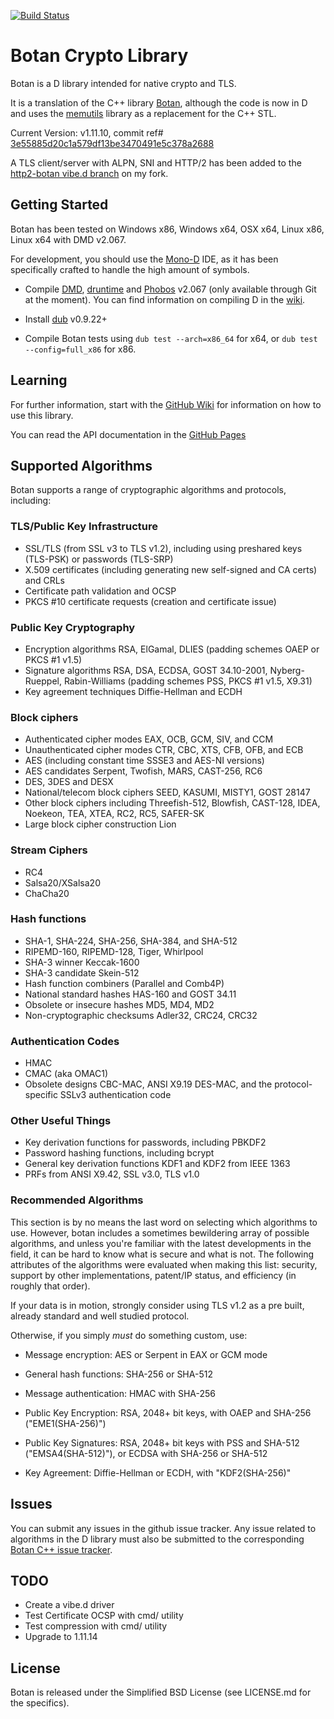 [![Build Status](https://travis-ci.org/etcimon/botan.svg?branch=master)](https://travis-ci.org/etcimon/botan)

Botan Crypto Library
====================

Botan is a D library intended for native crypto and TLS.

It is a translation of the C++ library [Botan](http://botan.randombit.net/), although the code is now in D and uses the [memutils](https://github.com/etcimon/memutils) library as a replacement for the C++ STL.

Current Version: v1.11.10, commit ref# [3e55885d20c1a579df13be3470491e5c378a2688](https://github.com/randombit/botan/commit/43e55885d20c1a579df13be3470491e5c378a2688)

A TLS client/server with ALPN, SNI and HTTP/2 has been added to the [http2-botan vibe.d branch](https://github.com/etcimon/vibe.d/tree/http2-botan) on my fork.

Getting Started
---------------

Botan has been tested on Windows x86, Windows x64, OSX x64, Linux x86, Linux x64 with DMD v2.067.

For development, you should use the [Mono-D](http://wiki.dlang.org/Mono-D) IDE, as it has been specifically crafted to handle the high amount of symbols.

- Compile [DMD](https://github.com/D-Programming-Language/dmd), [druntime](https://github.com/D-Programming-Language/druntime) and [Phobos](https://github.com/D-Programming-Language/phobos) v2.067 (only available through Git at the moment). You can find information on compiling D in the [wiki](http://wiki.dlang.org/Building_DMD).

- Install [dub](http://code.dlang.org/download) v0.9.22+

- Compile Botan tests using `dub test --arch=x86_64` for x64, or `dub test --config=full_x86` for x86.

Learning
--------

For further information, start with the [GitHub Wiki](https://github.com/etcimon/botan/wiki) for information on how to use this library.

You can read the API documentation in the [GitHub Pages](http://etcimon.github.io/botan)

Supported Algorithms
--------------------

Botan supports a range of cryptographic algorithms and protocols,
including:

### TLS/Public Key Infrastructure

  * SSL/TLS (from SSL v3 to TLS v1.2), including using preshared
    keys (TLS-PSK) or passwords (TLS-SRP)
  * X.509 certificates (including generating new self-signed and CA
    certs) and CRLs
  * Certificate path validation and OCSP
  * PKCS #10 certificate requests (creation and certificate issue)

### Public Key Cryptography

  * Encryption algorithms RSA, ElGamal, DLIES
    (padding schemes OAEP or PKCS #1 v1.5)
  * Signature algorithms RSA, DSA, ECDSA, GOST 34.10-2001, Nyberg-Rueppel,
    Rabin-Williams (padding schemes PSS, PKCS #1 v1.5, X9.31)
  * Key agreement techniques Diffie-Hellman and ECDH

### Block ciphers

  * Authenticated cipher modes EAX, OCB, GCM, SIV, and CCM
  * Unauthenticated cipher modes CTR, CBC, XTS, CFB, OFB, and ECB
  * AES (including constant time SSSE3 and AES-NI versions)
  * AES candidates Serpent, Twofish, MARS, CAST-256, RC6
  * DES, 3DES and DESX
  * National/telecom block ciphers SEED, KASUMI, MISTY1, GOST 28147
  * Other block ciphers including Threefish-512, Blowfish, CAST-128, IDEA,
    Noekeon, TEA, XTEA, RC2, RC5, SAFER-SK
  * Large block cipher construction Lion

### Stream Ciphers

  * RC4
  * Salsa20/XSalsa20
  * ChaCha20

### Hash functions

  * SHA-1, SHA-224, SHA-256, SHA-384, and SHA-512
  * RIPEMD-160, RIPEMD-128, Tiger, Whirlpool
  * SHA-3 winner Keccak-1600
  * SHA-3 candidate Skein-512
  * Hash function combiners (Parallel and Comb4P)
  * National standard hashes HAS-160 and GOST 34.11
  * Obsolete or insecure hashes MD5, MD4, MD2
  * Non-cryptographic checksums Adler32, CRC24, CRC32

### Authentication Codes

  * HMAC
  * CMAC (aka OMAC1)
  * Obsolete designs CBC-MAC, ANSI X9.19 DES-MAC, and the
    protocol-specific SSLv3 authentication code

### Other Useful Things

  * Key derivation functions for passwords, including PBKDF2
  * Password hashing functions, including bcrypt
  * General key derivation functions KDF1 and KDF2 from IEEE 1363
  * PRFs from ANSI X9.42, SSL v3.0, TLS v1.0

### Recommended Algorithms

This section is by no means the last word on selecting which algorithms to
use.  However, botan includes a sometimes bewildering array of possible
algorithms, and unless you're familiar with the latest developments in the
field, it can be hard to know what is secure and what is not. The following
attributes of the algorithms were evaluated when making this list: security,
support by other implementations, patent/IP status, and efficiency (in
roughly that order).

If your data is in motion, strongly consider using TLS v1.2 as a pre built,
already standard and well studied protocol.

Otherwise, if you simply *must* do something custom, use:

* Message encryption: AES or Serpent in EAX or GCM mode

* General hash functions: SHA-256 or SHA-512

* Message authentication: HMAC with SHA-256

* Public Key Encryption: RSA, 2048+ bit keys, with OAEP and SHA-256
  ("EME1(SHA-256)")

* Public Key Signatures: RSA, 2048+ bit keys with PSS and SHA-512
  ("EMSA4(SHA-512)"), or ECDSA with SHA-256 or SHA-512

* Key Agreement: Diffie-Hellman or ECDH, with "KDF2(SHA-256)"

Issues
------

You can submit any issues in the github issue tracker. Any issue related to algorithms in the D library must also be
submitted to the corresponding [Botan C++ issue tracker](https://github.com/randombit/botan/issues).

TODO
----

- Create a vibe.d driver
- Test Certificate OCSP with cmd/ utility
- Test compression with cmd/ utility
- Upgrade to 1.11.14

License
-------

Botan is released under the Simplified BSD License (see LICENSE.md for the specifics).
